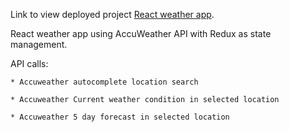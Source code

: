 Link to view deployed project [React weather app](https://react-weather-app-accuweather.herokuapp.com/).

React weather app using AccuWeather API with Redux as state management.

API calls:

    * Accuweather autocomplete location search

    * Accuweather Current weather condition in selected location

    * Accuweather 5 day forecast in selected location